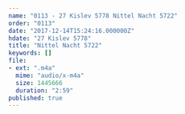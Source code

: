 ```yaml
---
name: "0113 - 27 Kislev 5778 Nittel Nacht 5722"
order: "0113"
date: "2017-12-14T15:24:16.000000Z"
hdate: "27 Kislev 5778"
title: "Nittel Nacht 5722"
keywords: []
file:
- ext: ".m4a"
  mime: "audio/x-m4a"
  size: 1445666
  duration: "2:59"
published: true
---
```


